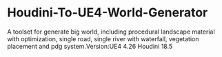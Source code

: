 # Houdini-To-UE4-World-Generator
A toolset for generate big world, including procedural landscape material with optimization, single road, single river with waterfall, vegetation placement and pdg system.Version:UE4 4.26 Houdini 18.5
